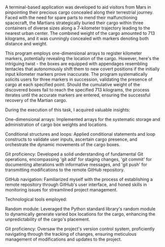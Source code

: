 A terminal-based application was developed to aid visitors from Mars in pinpointing their precious cargo concealed along their terrestrial journey. Faced with the need for spare parts to mend their malfunctioning spacecraft, the Martians strategically buried their cargo within three containers of diverse sizes along a 7-kilometer trajectory leading to the nearest urban center. The combined weight of the cargo amounted to 713 kilograms, and it was cunningly concealed with markers denoting both distance and weight.

This program employs one-dimensional arrays to register kilometer markers, potentially revealing the location of the cargo. However, here's the intriguing twist - the boxes are equipped with appendages resembling tentacles that autonomously shift them to new covert positions if the initially input kilometer markers prove inaccurate. The program systematically solicits users for three markers in succession, validating the presence of cargo at each specified point. Should the cumulative weight of the discovered boxes fail to reach the specified 713 kilograms, the process iterates until the accurate markers are entered, ensuring the successful recovery of the Martian cargo.


During the execution of this task, I acquired valuable insights:

One-dimensional arrays: Implemented arrays for the systematic storage and administration of cargo box weights and locations.

Conditional structures and loops: Applied conditional statements and loop constructs to validate user inputs, ascertain cargo presence, and orchestrate the dynamic movements of the cargo boxes.

Git proficiency: Developed a solid understanding of fundamental Git operations, encompassing 'git add' for staging changes, 'git commit' for documenting alterations with informative messages, and 'git push' for transmitting modifications to the remote GitHub repository.

GitHub navigation: Familiarized myself with the process of establishing a remote repository through GitHub's user interface, and honed skills in monitoring issues for streamlined project management.


Technological tools employed:

Random module: Leveraged the Python standard library's random module to dynamically generate varied box locations for the cargo, enhancing the unpredictability of the cargo's placement.

Git proficiency: Oversaw the project's version control system, proficiently navigating through the tracking of changes, ensuring meticulous management of modifications and updates to the project.


